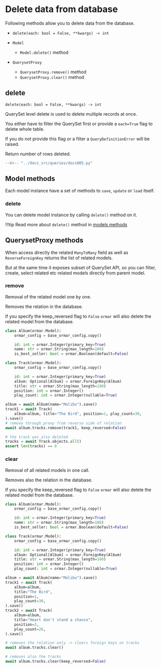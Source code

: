 # Delete data from database

Following methods allow you to delete data from the database.

* `delete(each: bool = False, **kwargs) -> int`


* `Model`
    * `Model.delete()` method


* `QuerysetProxy`
    * `QuerysetProxy.remove()` method
    * `QuerysetProxy.clear()` method

## delete

`delete(each: bool = False, **kwargs) -> int`

QuerySet level delete is used to delete multiple records at once.

You either have to filter the QuerySet first or provide a `each=True` flag to delete
whole table.

If you do not provide this flag or a filter a `QueryDefinitionError` will be raised.

Return number of rows deleted.

```python hl_lines="40-44"
--8<-- "../docs_src/queries/docs005.py"
```

## Model methods

Each model instance have a set of methods to `save`, `update` or `load` itself.

### delete

You can delete model instance by calling `delete()` method on it.

!!!tip
    Read more about `delete()` method in [models methods](../models/methods.md#delete)

## QuerysetProxy methods

When access directly the related `ManyToMany` field as well as `ReverseForeignKey`
returns the list of related models.

But at the same time it exposes subset of QuerySet API, so you can filter, create,
select related etc related models directly from parent model.

### remove

Removal of the related model one by one.

Removes the relation in the database.

If you specify the keep_reversed flag to `False` `ormar` will also delete the related model from the database.

```python
class Album(ormar.Model):
    ormar_config = base_ormar_config.copy()

    id: int = ormar.Integer(primary_key=True)
    name: str = ormar.String(max_length=100)
    is_best_seller: bool = ormar.Boolean(default=False)

class Track(ormar.Model):
    ormar_config = base_ormar_config.copy()

    id: int = ormar.Integer(primary_key=True)
    album: Optional[Album] = ormar.ForeignKey(Album)
    title: str = ormar.String(max_length=100)
    position: int = ormar.Integer()
    play_count: int = ormar.Integer(nullable=True)
```

```python
album = await Album(name="Malibu").save()
track1 = await Track(
    album=album, title="The Bird", position=1, play_count=30, 
).save()
# remove through proxy from reverse side of relation
await album.tracks.remove(track1, keep_reversed=False)

# the track was also deleted
tracks = await Track.objects.all()
assert len(tracks) == 0
```

### clear

Removal of all related models in one call.

Removes also the relation in the database.

If you specify the keep_reversed flag to `False` `ormar` will also delete the related model from the database.

```python
class Album(ormar.Model):
    ormar_config = base_ormar_config.copy()

    id: int = ormar.Integer(primary_key=True)
    name: str = ormar.String(max_length=100)
    is_best_seller: bool = ormar.Boolean(default=False)

class Track(ormar.Model):
    ormar_config = base_ormar_config.copy()

    id: int = ormar.Integer(primary_key=True)
    album: Optional[Album] = ormar.ForeignKey(Album)
    title: str = ormar.String(max_length=100)
    position: int = ormar.Integer()
    play_count: int = ormar.Integer(nullable=True)
```

```python
album = await Album(name="Malibu").save()
track1 = await Track(
    album=album, 
    title="The Bird", 
    position=1, 
    play_count=30, 
).save()
track2 = await Track(
    album=album,
    title="Heart don't stand a chance",
    position=2,
    play_count=20,
).save()

# removes the relation only -> clears foreign keys on tracks
await album.tracks.clear()

# removes also the tracks
await album.tracks.clear(keep_reversed=False)
```

[querysetproxy]: ../relations/queryset-proxy.md
